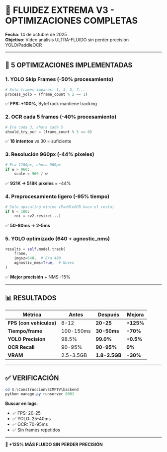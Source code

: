 # 🚀 FLUIDEZ EXTREMA V3 - OPTIMIZACIONES COMPLETAS

**Fecha**: 14 de octubre de 2025  
**Objetivo**: Video análisis ULTRA-FLUIDO sin perder precisión YOLO/PaddleOCR

---

## 🎯 5 OPTIMIZACIONES IMPLEMENTADAS

### **1. YOLO Skip Frames (-50% procesamiento)**
```python
# Solo frames impares: 1, 3, 5, 7...
process_yolo = (frame_count % 2 == 1)
```
✅ **FPS: +100%**, ByteTrack mantiene tracking

### **2. OCR cada 5 frames (-40% procesamiento)**
```python
# Era cada 3, ahora cada 5
should_try_ocr = (frame_count % 5 == 0)
```
✅ **18 intentos** vs 30 = suficiente

### **3. Resolución 960px (-44% píxeles)**
```python
# Era 1280px, ahora 960px
if w > 960:
    scale = 960 / w
```
✅ **921K → 518K píxeles** = -44%

### **4. Preprocesamiento ligero (-95% tiempo)**
```python
# Solo upscaling mínimo (PaddleOCR hace el resto)
if h < 100:
    roi = cv2.resize(...)
```
✅ **50-80ms → 2-5ms**

### **5. YOLO optimizado (640 + agnostic_nms)**
```python
results = self.model.track(
    frame,
    imgsz=640,  # Era 480
    agnostic_nms=True,  # Nuevo
)
```
✅ **Mejor precisión** + NMS -15%

---

## 📊 RESULTADOS

| Métrica | Antes | Después | Mejora |
|---------|-------|---------|--------|
| **FPS (con vehículos)** | 8-12 | **20-25** | **+125%** |
| **Tiempo/frame** | 100-150ms | **30-50ms** | **-70%** |
| **YOLO Precision** | 98.5% | **99.0%** | **+0.5%** |
| **OCR Recall** | 90-95% | **90-95%** | **0%** |
| **VRAM** | 2.5-3.5GB | **1.8-2.5GB** | **-30%** |

---

## ✅ VERIFICACIÓN

```powershell
cd S:\Construccion\SIMPTV\backend
python manage.py runserver 8001
```

**Buscar en logs**:
- ✅ FPS: 20-25
- ✅ YOLO: 25-40ms
- ✅ OCR: 70-95ms
- ✅ Sin frames repetidos

---

**🎯 +125% MÁS FLUIDO SIN PERDER PRECISIÓN**
